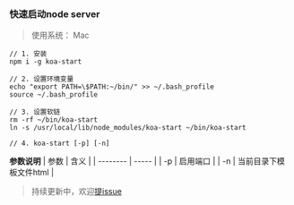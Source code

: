 
### 快速启动node server

> 使用系统： Mac

```
// 1. 安装
npm i -g koa-start

// 2. 设置环境变量
echo "export PATH=\$PATH:~/bin/" >> ~/.bash_profile
source ~/.bash_profile

// 3. 设置软链
rm -rf ~/bin/koa-start
ln -s /usr/local/lib/node_modules/koa-start ~/bin/koa-start

// 4. koa-start [-p] [-n]
```

**参数说明**
| 参数        |  含义   |
| --------   | -----   |
| -p | 启用端口 |
| -n | 当前目录下模板文件html |


> 持续更新中，欢迎[提issue](https://github.com/linwei0201/koa-start/issues)

